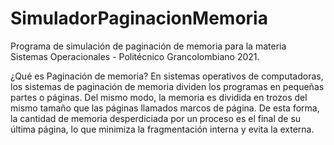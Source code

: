 # SimuladorPaginacionMemoria
Programa de simulación de paginación de memoria para la materia Sistemas Operacionales - Politécnico Grancolombiano 2021.

¿Qué es Paginación de memoria?
En sistemas operativos de computadoras, los sistemas de paginación de memoria dividen los programas en pequeñas partes o páginas. Del mismo modo, la memoria es dividida en trozos del mismo tamaño que las páginas llamados marcos de página. De esta forma, la cantidad de memoria desperdiciada por un proceso es el final de su última página, lo que minimiza la fragmentación interna y evita la externa. 
